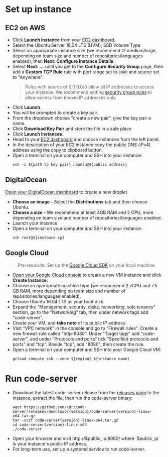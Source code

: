# Set up instance
## EC2 on AWS
- Click **Launch Instance** from your [EC2 dashboard](https://console.aws.amazon.com/ec2/v2/home).
- Select the Ubuntu Server 18.04 LTS (HVM), SSD Volume Type
- Select an appropriate instance size (we recommend t2.medium/large, depending
  on team size and number of repositories/languages enabled), then
  **Next: Configure Instance Details**.
- Select **Next: ...** until you get to the **Configure Security Group** page,
  then add a **Custom TCP Rule** rule with port range set to `8080` and source
  set to "Anywhere".
  > Rules with source of 0.0.0.0/0 allow all IP addresses to access your
  > instance. We recommend setting [security group rules](https://docs.aws.amazon.com/AWSEC2/latest/UserGuide/using-network-security.html?icmpid=docs_ec2_console)
  > to allow access from known IP addresses only.
- Click **Launch**.
- You will be prompted to create a key pair.
- From the dropdown choose "create a new pair", give the key pair a name.
- Click **Download Key Pair** and store the file in a safe place.
- Click **Launch Instances**.
- Head to your [EC2 dashboard](https://console.aws.amazon.com/ec2/v2/home)
  and choose instances from the left panel.
- In the description of your EC2 instance copy the public DNS (iPv4) address
  using the copy to clipboard button.
- Open a terminal on your computer and SSH into your instance:
  ```
  ssh -i ${path to key pair} ubuntu@${public address}
  ```

## DigitalOcean
[Open your DigitalOcean dashboard](https://cloud.digitalocean.com/droplets/new)
to create a new droplet

- **Choose an image -** Select the **Distributions** tab and then choose Ubuntu.
- **Choose a size -** We recommend at least 4GB RAM and 2 CPU, more depending
  on team size and number of repositories/languages enabled.
- Launch your instance.
- Open a terminal on your computer and SSH into your instance:
  ```
  ssh root@${instance ip}
  ```

## Google Cloud
> Pre-requisite: Set up the [Google Cloud SDK](https://cloud.google.com/sdk/docs/)
> on your local machine

- [Open your Google Cloud console](https://console.cloud.google.com/compute/instances)
  to create a new VM instance and click **Create Instance**.
- Choose an appropriate machine type (we recommend 2 vCPU and 7.5 GB RAM, more
  depending on team size and number of repositories/languages enabled).
- Choose Ubuntu 16.04 LTS as your boot disk.
- Expand the "Management, security, disks, networking, sole tenancy" section,
  go to the "Networking" tab, then under network tags add "code-server".
- Create your VM, and **take note** of its public IP address.
- Visit "VPC network" in the console and go to "Firewall rules". Create a new
  firewall rule called "http-8080". Under "Target tags" add "code-server", and
  under "Protocols and ports" tick "Specified protocols and ports" and "tcp".
  Beside "tcp", add "8080", then create the rule.
- Open a terminal on your computer and SSH into your Google Cloud VM:
  ```
  gcloud compute ssh --zone ${region} ${instance name}
  ```
# Run code-server
- Download the latest code-server release from the
  [releases page](https://github.com/cdr/code-server/releases/latest)
  to the instance, extract the file, then run the code-server binary:
  ```
  wget https://github.com/cdr/code-server/releases/download/{version}/code-server{version}-linux-x64.tar.gz
  tar -xvzf code-server{version}-linux-x64.tar.gz
  cd code-server{version}-linux-x64
  ./code-server
  ```
- Open your browser and visit http://$public_ip:8080/ where `$public_ip` is
  your instance's public IP address.
- For long-term use, set up a systemd service to run code-server.
